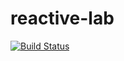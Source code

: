 # reactive-lab

[![Build Status](https://travis-ci.com/jplewa/Reactive-Scala-AGH.svg?branch=master)](https://travis-ci.com/jplewa/Reactive-Scala-AGH)
